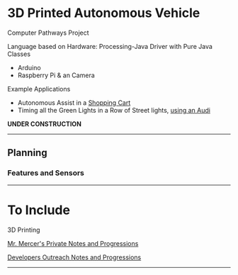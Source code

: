 # 3D Printed Autonomous Vehicle
Computer Pathways Project

Language based on Hardware: Processing-Java Driver with Pure Java Classes
- Arduino
- Raspberry Pi & an Camera

Example Applications
- Autonomous Assist in a <a href="https://blog.hackster.io/honda-driverless-shopping-cart-uses-arduinos-and-a-raspberry-pi-1e2b11212152">Shopping Cart</a>
- Timing all the Green Lights in a Row of Street lights, <a href="https://www.wired.com/story/audi-glosa-green-light-connected/?CNDID=54420720&CNDID=54420720&bxid=MjgzMTkzMzg4NzA4S0&hasha=640a1a5ded96eef712bcbf00fbc8f86f&hashb=3860a97d1899fd39f9fe724a6ff964ef4559e64a&mbid=nl_022019_daily_list3_p2&source=DAILY_NEWSLETTER&utm_brand=wired&utm_mailing=WIRED%20NL%20022019%20(1)&utm_medium=email&utm_source=nl">using an Audi</a>

**UNDER CONSTRUCTION**

---

## Planning

### Features and Sensors

---

# To Include

3D Printing

<a href="https://github.com/QEHS-SpecialProjects/Autonomous-Vehicle">Mr. Mercer's Private Notes and Progressions</a>

<a href="https://github.com/Dev-Outreach/RPi-Arduino-Camera">Developers Outreach Notes and Progressions</a>

---
